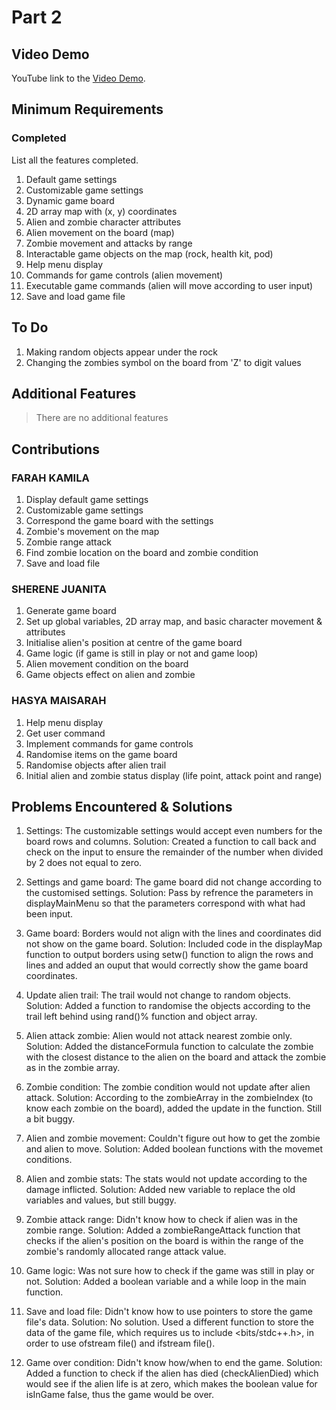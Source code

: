# Part 2

## Video Demo

YouTube link to the [Video Demo](https://youtu.be/6YP9L1vuIPg).

## Minimum Requirements

### Completed

List all the features completed.

1. Default game settings
2. Customizable game settings
3. Dynamic game board
4. 2D array map with (x, y) coordinates
5. Alien and zombie character attributes
6. Alien movement on the board (map)
7. Zombie movement and attacks by range
8. Interactable game objects on the map (rock, health kit, pod)
9. Help menu display
10. Commands for game controls (alien movement)
11. Executable game commands (alien will move according to user input)
12. Save and load game file

## To Do

1. Making random objects appear under the rock
2. Changing the zombies symbol on the board from 'Z' to digit values

## Additional Features

> There are no additional features

## Contributions

### FARAH KAMILA

1. Display default game settings
2. Customizable game settings
3. Correspond the game board with the settings
4. Zombie's movement on the map
5. Zombie range attack
6. Find zombie location on the board and zombie condition
7. Save and load file

### SHERENE JUANITA

1. Generate game board
2. Set up global variables, 2D array map, and basic character movement & attributes
3. Initialise alien's position at centre of the game board
4. Game logic (if game is still in play or not and game loop)
5. Alien movement condition on the board
6. Game objects effect on alien and zombie

### HASYA MAISARAH

1. Help menu display
2. Get user command
3. Implement commands for game controls
4. Randomise items on the game board
5. Randomise objects after alien trail
6. Initial alien and zombie status display (life point, attack point and range)

## Problems Encountered & Solutions

1. Settings: The customizable settings would accept even numbers for the board rows and columns.
Solution: Created a function to call back and check on the input to ensure the remainder of the number when divided by 2 does not equal to zero.

2. Settings and game board: The game board did not change according to the customised settings.
Solution: Pass by refrence the parameters in displayMainMenu so that the parameters correspond with what had been input.

3. Game board: Borders would not align with the lines and coordinates did not show on the game board.
Solution: Included code in the displayMap function to output borders using setw() function to align the rows and lines and added an ouput that would correctly show the game board coordinates.

4. Update alien trail: The trail would not change to random objects.
Solution: Added a function to randomise the objects according to the trail left behind using rand()% function and object array.

5. Alien attack zombie: Alien would not attack nearest zombie only.
Solution: Added the distanceFormula function to calculate the zombie with the closest distance to the alien on the board and attack the zombie as in the zombie array.

6. Zombie condition: The zombie condition would not update after alien attack.
Solution: According to the zombieArray in the zombieIndex (to know each zombie on the board), added the update in the function. Still a bit buggy.

7. Alien and zombie movement: Couldn't figure out how to get the zombie and alien to move.
Solution: Added boolean functions with the movemet conditions.

8. Alien and zombie stats: The stats would not update according to the damage inflicted.
Solution: Added new variable to replace the old variables and values, but still buggy.

9. Zombie attack range: Didn't know how to check if alien was in the zombie range.
Solution: Added a zombieRangeAttack function that checks if the alien's position on the board is within the range of the zombie's randomly allocated range attack value.

10. Game logic: Was not sure how to check if the game was still in play or not.
Solution: Added a boolean variable and a while loop in the main function.

11. Save and load file: Didn't know how to use pointers to store the game file's data.
Solution: No solution. Used a different function to store the data of the game file, which requires us to include <bits/stdc++.h>, in order to use ofstream file() and ifstream file().

12. Game over condition: Didn't know how/when to end the game.
Solution: Added a function to check if the alien has died (checkAlienDied) which would see if the alien life is at zero, which makes the boolean value for isInGame false, thus the game would be over.